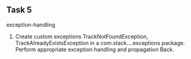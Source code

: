 ## Task 5
exception-handling
1. Create custom exceptions TrackNotFoundException, TrackAlreadyExistsException in a
com.stack....exceptions package. Perform appropriate exception handling and propagation
Back.
